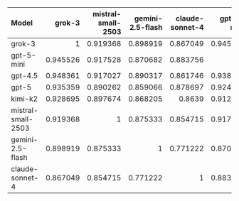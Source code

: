 | Model              |   grok-3 |   mistral-small-2503 |   gemini-2.5-flash |   claude-sonnet-4 |   gpt-5-mini |    gpt-5 |   gpt-4.5 |   kimi-k2 |     SUM |
|:-------------------|---------:|---------------------:|-------------------:|------------------:|-------------:|---------:|----------:|----------:|--------:|
| grok-3             | 1        |             0.919368 |           0.898919 |          0.867049 |     0.945526 | 0.935359 |  0.948361 |  0.928695 | 7.44328 |
| gpt-5-mini         | 0.945526 |             0.917528 |           0.870682 |          0.883756 |     1        | 0.924864 |  0.938196 |  0.912312 | 7.39286 |
| gpt-4.5            | 0.948361 |             0.917027 |           0.890317 |          0.861746 |     0.938196 | 0.904783 |  1        |  0.920637 | 7.38107 |
| gpt-5              | 0.935359 |             0.890262 |           0.859066 |          0.878697 |     0.924864 | 1        |  0.904783 |  0.921573 | 7.3146  |
| kimi-k2            | 0.928695 |             0.897674 |           0.868205 |          0.8639   |     0.912312 | 0.921573 |  0.920637 |  1        | 7.31299 |
| mistral-small-2503 | 0.919368 |             1        |           0.875333 |          0.854715 |     0.917528 | 0.890262 |  0.917027 |  0.897674 | 7.27191 |
| gemini-2.5-flash   | 0.898919 |             0.875333 |           1        |          0.771222 |     0.870682 | 0.859066 |  0.890317 |  0.868205 | 7.03374 |
| claude-sonnet-4    | 0.867049 |             0.854715 |           0.771222 |          1        |     0.883756 | 0.878697 |  0.861746 |  0.8639   | 6.98108 |
